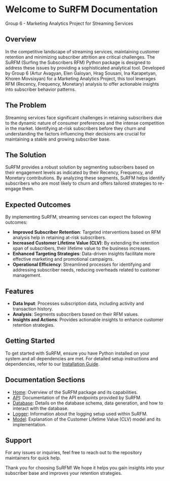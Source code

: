 # Welcome to SuRFM Documentation

Group 6 - Marketing Analytics Project for Streaming Services

## Overview
In the competitive landscape of streaming services, maintaining customer retention and minimizing subscriber attrition are critical challenges. The SuRFM (Surfing the Subscribers RFM) Python package is designed to address these issues by providing a sophisticated analytical tool. Developed by Group 6 (Artur Avagyan, Elen Galoyan, Hrag Sousani, Ina Karapetyan, Khoren Movsisyan) for a Marketing Analytics Project, this tool leverages RFM (Recency, Frequency, Monetary) analysis to offer actionable insights into subscriber behavior patterns.

## The Problem
Streaming services face significant challenges in retaining subscribers due to the dynamic nature of consumer preferences and the intense competition in the market. Identifying at-risk subscribers before they churn and understanding the factors influencing their decisions are crucial for maintaining a stable and growing subscriber base.

## The Solution
SuRFM provides a robust solution by segmenting subscribers based on their engagement levels as indicated by their Recency, Frequency, and Monetary contributions. By analyzing these segments, SuRFM helps identify subscribers who are most likely to churn and offers tailored strategies to re-engage them.

## Expected Outcomes
By implementing SuRFM, streaming services can expect the following outcomes:
- **Improved Subscriber Retention**: Targeted interventions based on RFM analysis help in retaining at-risk subscribers.
- **Increased Customer Lifetime Value (CLV)**: By extending the retention span of subscribers, their lifetime value to the business increases.
- **Enhanced Targeting Strategies**: Data-driven insights facilitate more effective marketing and promotional campaigns.
- **Operational Efficiency**: Streamlined processes for identifying and addressing subscriber needs, reducing overheads related to customer management.

## Features
- **Data Input**: Processes subscription data, including activity and transaction history.
- **Analysis**: Segments subscribers based on their RFM values.
- **Insights and Actions**: Provides actionable insights to enhance customer retention strategies.

## Getting Started
To get started with SuRFM, ensure you have Python installed on your system and all dependencies are met. For detailed setup instructions and dependencies, refer to our [Installation Guide](./installation.md).

## Documentation Sections
- [Home](./index.md): Overview of the SuRFM package and its capabilities.
- [API](./api.md): Documentation of the API endpoints provided by SuRFM.
- [Database](./db.md): Details on the database schema, data generation, and how to interact with the database.
- [Logger](./logger.md): Information about the logging setup used within SuRFM.
- [Model](./model.md): Explanation of the Customer Lifetime Value (CLV) model and its implementation.

## Support
For any issues or inquiries, feel free to reach out to the repository maintainers for quick help.

Thank you for choosing SuRFM! We hope it helps you gain insights into your subscriber base and improves your retention strategies.
